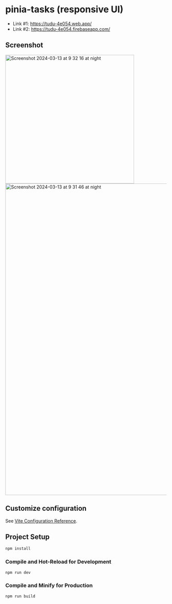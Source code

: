# pinia-tasks (responsive UI)

* Link #1: https://tudu-4e054.web.app/
* Link #2: https://tudu-4e054.firebaseapp.com/

## Screenshot

<img width="402" alt="Screenshot 2024-03-13 at 9 32 16 at night" src="https://github.com/reachstark/pinia-tasks/assets/126941130/9e447646-b2f0-4e79-9b55-e362c77d36c2">

<img width="973" alt="Screenshot 2024-03-13 at 9 31 46 at night" src="https://github.com/reachstark/pinia-tasks/assets/126941130/856f40ce-d9bb-4286-8725-25ef09d1b680">


## Customize configuration

See [Vite Configuration Reference](https://vitejs.dev/config/).

## Project Setup

```sh
npm install
```

### Compile and Hot-Reload for Development

```sh
npm run dev
```

### Compile and Minify for Production

```sh
npm run build
```

